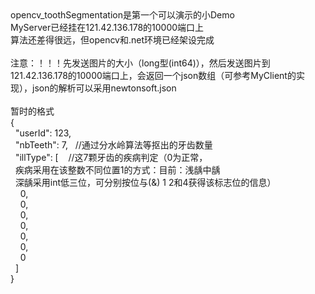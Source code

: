 <div>opencv_toothSegmentation是第一个可以演示的小Demo</div><div>MyServer已经挂在121.42.136.178的10000端口上</div><div>算法还差得很远，但opencv和.net环境已经架设完成</div><div><br></div><div>注意：！！！先发送图片的大小（long型(int64)），然后发送图片到121.42.136.178的10000端口上，会返回一个json数组（可参考MyClient的实现），json的解析可以采用newtonsoft.json</div><div><br></div><div>暂时的格式</div><div>{</div><div>&nbsp; "userId": 123,</div><div>&nbsp; "nbTeeth": 7, &nbsp; //通过分水岭算法等抠出的牙齿数量</div><div>&nbsp; "illType": [ &nbsp; &nbsp;//这7颗牙齿的疾病判定（0为正常，</div><div>&nbsp; 疾病采用在该整数不同位置1的方式：目前：浅龋中龋</div><div>&nbsp; 深龋采用int低三位，可分别按位与(&amp;) 1 2和4获得该标志位的信息）</div><div>&nbsp; &nbsp; 0,</div><div>&nbsp; &nbsp; 0,</div><div>&nbsp; &nbsp; 0,</div><div>&nbsp; &nbsp; 0,</div><div>&nbsp; &nbsp; 0,</div><div>&nbsp; &nbsp; 0,</div><div>&nbsp; &nbsp; 0</div><div>&nbsp; ]</div><div>}</div>
